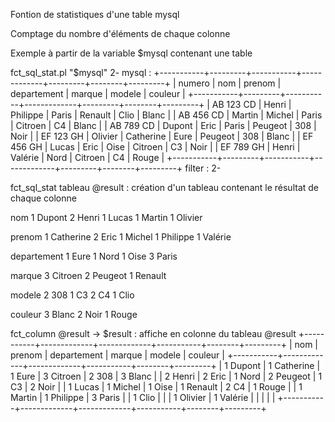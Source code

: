 Fontion de statistiques d'une table mysql

Comptage du nombre d'éléments de chaque colonne

Exemple à partir de la variable $mysql contenant une table 
 
fct_sql_stat.pl "$mysql" 2-
mysql :
 +-----------+---------+-----------+-------------+---------+--------+---------+
 | numero    | nom     | prenom    | departement | marque  | modele | couleur |
 +-----------+---------+-----------+-------------+---------+--------+---------+
 | AB 123 CD | Henri   | Philippe  | Paris       | Renault | Clio   | Blanc   |
 | AB 456 CD | Martin  | Michel    | Paris       | Citroen | C4     | Blanc   |
 | AB 789 CD | Dupont  | Eric      | Paris       | Peugeot | 308    | Noir    |
 | EF 123 GH | Olivier | Catherine | Eure        | Peugeot | 308    | Blanc   |
 | EF 456 GH | Lucas   | Eric      | Oise        | Citroen | C3     | Noir    |
 | EF 789 GH | Henri   | Valérie   | Nord        | Citroen | C4     | Rouge   |
 +-----------+---------+-----------+-------------+---------+--------+---------+
filter : 2-

fct_sql_stat tableau @result : création d'un tableau contenant le résultat de chaque colonne

nom
     1 Dupont
     2 Henri
     1 Lucas
     1 Martin
     1 Olivier

prenom
     1 Catherine
     2 Eric
     1 Michel
     1 Philippe
     1 Valérie

departement
     1 Eure
     1 Nord
     1 Oise
     3 Paris

marque
     3 Citroen
     2 Peugeot
     1 Renault

modele
     2 308
     1 C3
     2 C4
     1 Clio

couleur
     3 Blanc
     2 Noir
     1 Rouge

fct_column @result -> $result : affiche en colonne du tableau @result 
+-----------+-------------+-------------+-----------+--------+---------+
| nom       | prenom      | departement | marque    | modele | couleur |
+-----------+-------------+-------------+-----------+--------+---------+
| 1 Dupont  | 1 Catherine | 1 Eure      | 3 Citroen | 2 308  | 3 Blanc |
| 2 Henri   | 2 Eric      | 1 Nord      | 2 Peugeot | 1 C3   | 2 Noir  |
| 1 Lucas   | 1 Michel    | 1 Oise      | 1 Renault | 2 C4   | 1 Rouge |
| 1 Martin  | 1 Philippe  | 3 Paris     |           | 1 Clio |         |
| 1 Olivier | 1 Valérie   |             |           |        |         |
+-----------+-------------+-------------+-----------+--------+---------+

